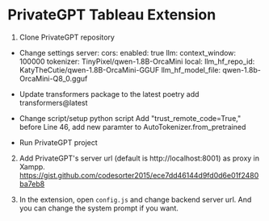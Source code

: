 # PrivateGPT Tableau Extension

1. Clone PrivateGPT repository
- Change settings
  server:
    cors:
      enabled: true
  llm:
    context_window: 100000
    tokenizer: TinyPixel/qwen-1.8B-OrcaMini
  local:
    llm_hf_repo_id: KatyTheCutie/qwen-1.8B-OrcaMini-GGUF
    llm_hf_model_file: qwen-1.8b-OrcaMini-Q8_0.gguf
- Update transformers package to the latest
poetry add transformers@latest
- Change script/setup python script
Add "trust_remote_code=True," before Line 46, add new paramter to AutoTokenizer.from_pretrained


- Run PrivateGPT project

2. Add PrivateGPT's server url (default is http://localhost:8001) as proxy in Xampp.
https://gist.github.com/codesorter2015/ece7dd46144d9fd0d6e01f2480ba7eb8

3. In the extension, open `config.js` and change backend server url.
And you can change the system prompt if you want.
